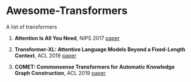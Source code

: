 # Awesome-Transformers
A list of transformers

1. **Attention Is All You Need**, NIPS 2017 [paper](https://arxiv.org/pdf/1706.03762.pdf)

1. **Transformer-XL: Attentive Language Models Beyond a Fixed-Length Context**, ACL 2019 [paper](https://arxiv.org/pdf/1901.02860.pdf)

1. **COMET: Commonsense Transformers for Automatic Knowledge Graph Construction**, ACL 2019 [paper](https://arxiv.org/pdf/1906.05317.pdf)
